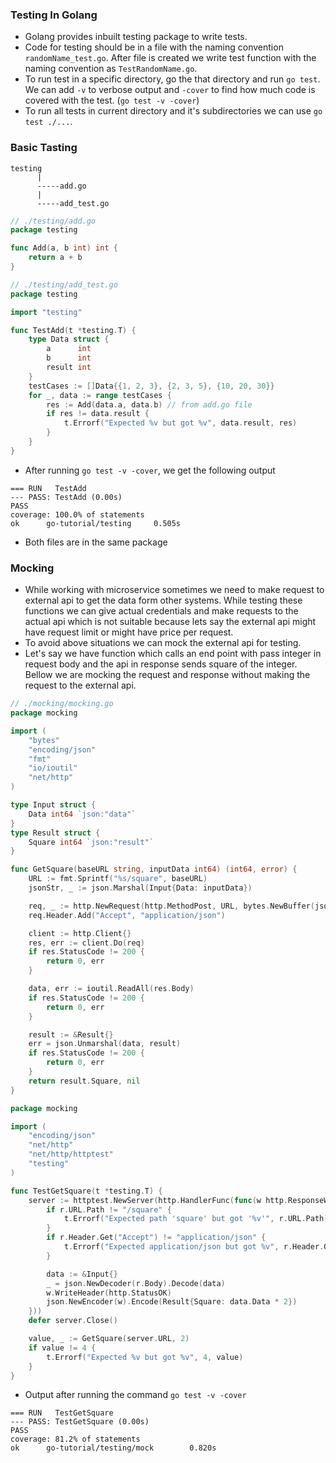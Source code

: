 ### Testing In Golang
* Golang provides inbuilt testing package to write tests.
* Code for testing should be in a file with the naming convention `randomName_test.go`. After file is created
  we write test function with the naming convention as `TestRandomName.go`.
* To run test in a specific directory, go the that directory and run `go test`. We can add `-v` to verbose output and
  `-cover` to find how much code is covered with the test. (`go test -v -cover`)
* To run all tests in current directory and it's subdirectories we can use `go test ./...`.
### Basic Tasting
```
testing
      |
      -----add.go
      |
      -----add_test.go
```
```go
// ./testing/add.go
package testing

func Add(a, b int) int {
	return a + b
}
```
```go
// ./testing/add_test.go
package testing

import "testing"

func TestAdd(t *testing.T) {
	type Data struct {
		a      int
		b      int
		result int
	}
	testCases := []Data{{1, 2, 3}, {2, 3, 5}, {10, 20, 30}}
	for _, data := range testCases {
		res := Add(data.a, data.b) // from add.go file
		if res != data.result {
			t.Errorf("Expected %v but got %v", data.result, res)
		}
	}
}
```
* After running `go test -v -cover`, we get the following output
```
=== RUN   TestAdd
--- PASS: TestAdd (0.00s)
PASS
coverage: 100.0% of statements
ok      go-tutorial/testing     0.505s
```
* Both files are in the same package
### Mocking
* While working with microservice sometimes we need to make request to external api to get the data form other systems.
  While testing these functions we can give actual credentials and make requests to the actual api which is not suitable 
  because lets say the external api might have request limit or might have price per request.
* To avoid above situations we can mock the external api for testing.
* Let's say we have function which calls an end point with pass integer in request body and the api in response sends square of 
  the integer. Bellow we are mocking the request and response without making the request to the external api.
```go
// ./mocking/mocking.go
package mocking

import (
	"bytes"
	"encoding/json"
	"fmt"
	"io/ioutil"
	"net/http"
)

type Input struct {
	Data int64 `json:"data"`
}
type Result struct {
	Square int64 `json:"result"`
}

func GetSquare(baseURL string, inputData int64) (int64, error) {
	URL := fmt.Sprintf("%s/square", baseURL)
	jsonStr, _ := json.Marshal(Input{Data: inputData})

	req, _ := http.NewRequest(http.MethodPost, URL, bytes.NewBuffer(jsonStr))
	req.Header.Add("Accept", "application/json")

	client := http.Client{}
	res, err := client.Do(req)
	if res.StatusCode != 200 {
		return 0, err
	}

	data, err := ioutil.ReadAll(res.Body)
	if res.StatusCode != 200 {
		return 0, err
	}

	result := &Result{}
	err = json.Unmarshal(data, result)
	if res.StatusCode != 200 {
		return 0, err
	}
	return result.Square, nil
}
```
```go
package mocking

import (
	"encoding/json"
	"net/http"
	"net/http/httptest"
	"testing"
)

func TestGetSquare(t *testing.T) {
	server := httptest.NewServer(http.HandlerFunc(func(w http.ResponseWriter, r *http.Request) {
		if r.URL.Path != "/square" {
			t.Errorf("Expected path 'square' but got '%v'", r.URL.Path)
		}
		if r.Header.Get("Accept") != "application/json" {
			t.Errorf("Expected application/json but got %v", r.Header.Get("Accept"))
		}

		data := &Input{}
		_ = json.NewDecoder(r.Body).Decode(data)
		w.WriteHeader(http.StatusOK)
		json.NewEncoder(w).Encode(Result{Square: data.Data * 2})
	}))
	defer server.Close()

	value, _ := GetSquare(server.URL, 2)
	if value != 4 {
		t.Errorf("Expected %v but got %v", 4, value)
	}
}
```
* Output after running the command `go test -v -cover`
```questuser@INLT2167-Mac mock % go test -v -cover
=== RUN   TestGetSquare
--- PASS: TestGetSquare (0.00s)
PASS
coverage: 81.2% of statements
ok      go-tutorial/testing/mock        0.820s
```
